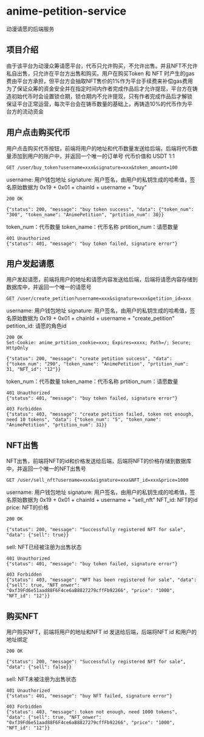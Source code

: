 # anime-petition-service
动漫请愿的后端服务

## 项目介绍
由于该平台为动漫众筹请愿平台，代币只允许购买，不允许出售。并且NFT不允许私自出售，只允许在平台方出售和购买。用户在购买Token 和 NFT 时产生的gas费由平台方承担，但平台方会抽取NFT售价的1%作为平台手续费来补偿gas费用
为了保证众筹的资金安全并在指定时间内作者完成作品后才允许提现，平台方在铸造初始代币时会设置锁仓期，锁仓期内不允许提现，只有作者完成作品后才解锁
保证平台正常运营，每次平台会在铸币数量的基础上，再铸造10%的代币作为平台方的流动资金

## 用户点击购买代币
用户点击购买代币按钮，前端将用户的地址和代币数量发送给后端，后端将代币数量添加到用户的账户中，并返回一个唯一的订单号
代币价值和 USDT 1:1

```
GET /user/buy_token?username=xxx&signature=xxx&token_amount=100
```
username: 用户钱包地址
signature: 用户签名，由用户的私钥生成的哈希值，签名原始数据为 0x19 + 0x01 + chainId + username + "buy"

```
200 OK

{"status": 200, "message": "buy token success", "data": {"token_num": "300", "token_name": "AnimePetition", "prtition_num": 30}}
```
token_num：代币数量
token_name：代币名称
prtition_num：请愿数量

```
401 Unauthorized
{"status": 401, "message": "buy token failed, signature error"}
```

## 用户发起请愿
用户发起请愿，前端将用户的地址和请愿内容发送给后端，后端将请愿内容存储到数据库中，并返回一个唯一的请愿号

```
GET /user/create_petition?username=xxx&signature=xxx&petition_id=xxx
```
username: 用户钱包地址
signature: 用户签名，由用户的私钥生成的哈希值，签名原始数据为 0x19 + 0x01 + chainId + username + "create_petition"
petition_id: 请愿的角色id

```
200 OK
Set-Cookie: anime_prtition_cookie=xxx; Expires=xxxx; Path=/; Secure; HttpOnly

{"status": 200, "message": "create petition success", "data": {"token_num": "290", "token_name": "AnimePetition", "prtition_num": 31, "NFT_id": "12"}}
```
token_num：代币数量
token_name：代币名称
prtition_num：请愿数量

```
401 Unauthorized
{"status": 401, "message": "buy token failed, signature error"}
```

```
403 Forbidden
{"status": 403, "message": "create petition failed, token not enough, need 10 tokens", "data": {"token_num": "5", "token_name": "AnimePetition", "prtition_num": 31}}
```

## NFT出售
NFT出售，前端将NFT的id和价格发送给后端，后端将NFT的价格存储到数据库中，并返回一个唯一的NFT出售号

```
GET /user/sell_nft?username=xxx&signature=xxx&NFT_id=xxx&price=1000
```
username: 用户钱包地址
signature: 用户签名，由用户的私钥生成的哈希值，签名原始数据为 0x19 + 0x01 + chainId + username + "sell_nft"
NFT_id: NFT的id
price: NFT的价格

```
200 OK

{"status": 200, "message": "Successfully registered NFT for sale", "data": {"sell": true}}
```
sell: NFT已经被注册为出售状态

```
401 Unauthorized
{"status": 401, "message": "buy token failed, signature error"}
```

```
403 Forbidden
{"status": 403, "message": "NFT has been registered for sale", "data": {"sell": true, "NFT_onwer": "0xf39Fd6e51aad88F6F4ce6aB8827279cffFb92266", "price": "1000", "NFT_id": "12"}}
```

## 购买NFT
用户购买NFT，前端将用户的地址和NFT id 发送给后端，后端将NFT id 和用户的地址绑定

```
200 OK

{"status": 200, "message": "Successfully registered NFT for sale", "data": {"sell": false}}
```
sell: NFT未被注册为出售状态

```
401 Unauthorized
{"status": 401, "message": "buy NFT failed, signature error"}
```

```
403 Forbidden
{"status": 403, "message": token not enough, need 1000 tokens", "data": {"sell": true, "NFT_onwer": "0xf39Fd6e51aad88F6F4ce6aB8827279cffFb92266", "price": "1000", "NFT_id": "12"}}  
```


